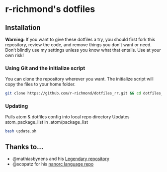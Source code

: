 # r-richmond's dotfiles

## Installation

**Warning:** If you want to give these dotfiles a try, you should first fork this repository, review the code, and remove things you don’t want or need. Don’t blindly use my settings unless you know what that entails. Use at your own risk!

### Using Git and the initialize script

You can clone the repository wherever you want. The initialize script will copy the files to your home folder.

```bash
git clone https://github.com/r-richmond/dotfiles_rr.git && cd dotfiles_rr && bash initialize.sh
```

### Updating
Pulls atom & dotfiles config into local repo directory
Updates atom_package_list in .atom/package_list
```bash
bash update.sh
```

## Thanks to…

* @mathiasbynens and his [Legendary repository](https://github.com/mathiasbynens/dotfiles)
* @scopatz for his [nanorc language repo](https://github.com/scopatz/nanorc)
